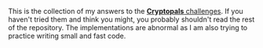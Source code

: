 This is the collection of my answers to the [**Cryptopals** challenges](https://cryptopals.com/).
If you haven't tried them and think you might, you probably shouldn't read the rest of the repository.
The implementations are abnormal as I am also trying to practice writing small and fast code.
